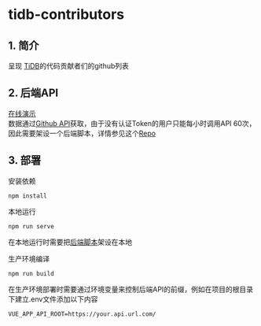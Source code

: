 # tidb-contributors

## 1. 简介
呈现 [TiDB](https://github.com/pingcap/tidb)的代码贡献者们的github列表

## 2. 后端API
[在线演示](https://tidb-contributors-web.vercel.app/) \
数据通过[Github API](https://developer.github.com/v3/)获取，由于没有认证Token的用户只能每小时调用API 60次，因此需要架设一个后端脚本，详情参见这个[Repo](https://github.com/guojuntang/tidb-contributors-api)

## 3. 部署 

安装依赖
```
npm install
```
本地运行
```
npm run serve
```
在本地运行时需要把[后端脚本](https://github.com/guojuntang/tidb-contributors-api)架设在本地

生产环境编译
```
npm run build
```
在生产环境部署时需要通过环境变量来控制后端API的前缀，例如在项目的根目录下建立.env文件添加以下内容
```
VUE_APP_API_ROOT=https://your.api.url.com/
```




